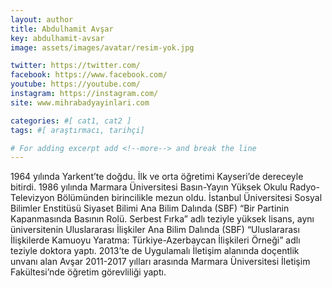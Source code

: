 ```yaml
---
layout: author
title: Abdulhamit Avşar
key: abdulhamit-avsar
image: assets/images/avatar/resim-yok.jpg

twitter: https://twitter.com/
facebook: https://www.facebook.com/
youtube: https://youtube.com/
instagram: https://instagram.com/
site: www.mihrabadyayinlari.com

categories: #[ cat1, cat2 ]
tags: #[ araştırmacı, tarihçi]

# For adding excerpt add <!--more--> and break the line
---
```

1964 yılında Yarkent’te doğdu. İlk ve orta öğretimi Kayseri’de dereceyle bitirdi. 1986 yılında Marmara Üniversitesi Basın-Yayın Yüksek Okulu Radyo-Televizyon Bölümünden birincilikle mezun oldu. İstanbul Üniversitesi Sosyal Bilimler Enstitüsü Siyaset Bilimi Ana Bilim Dalında (SBF) “Bir Partinin Kapanmasında Basının Rolü. Serbest Fırka” adlı teziyle yüksek lisans, aynı üniversitenin Uluslararası İlişkiler Ana Bilim Dalında (SBF) “Uluslararası İlişkilerde Kamuoyu Yaratma: Türkiye-Azerbaycan İlişkileri Örneği” adlı teziyle doktora yaptı. 2013’te de Uygulamalı İletişim alanında doçentlik unvanı alan Avşar 2011-2017 yılları arasında Marmara Üniversitesi İletişim Fakültesi’nde öğretim görevliliği yaptı.